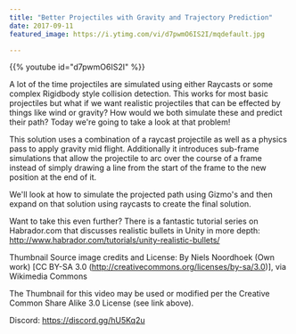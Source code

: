 ```yaml
---
title: "Better Projectiles with Gravity and Trajectory Prediction"
date: 2017-09-11
featured_image: https://i.ytimg.com/vi/d7pwmO6IS2I/mqdefault.jpg

---
```


{{% youtube id="d7pwmO6IS2I" %}}

A lot of  the time projectiles are simulated using either Raycasts or some complex Rigidbody style collision detection. This works for most basic projectiles but what if we want realistic projectiles that can be effected by things like wind or gravity? How would we both simulate these and predict their path? Today we're going to take a  look at that problem!

This solution uses a combination of a raycast projectile as well as a physics pass to apply gravity mid flight. Additionally it introduces sub-frame simulations that allow the projectile to arc over the course of a frame instead of simply drawing a line from the start of the frame to the new position at the end of it.

We'll look at how to simulate the projected path using Gizmo's and then expand on that solution using raycasts to create the final solution.

Want to take this even further? There is a fantastic tutorial series on Habrador.com that discusses realistic bullets in Unity in more depth: http://www.habrador.com/tutorials/unity-realistic-bullets/

Thumbnail Source image credits and License:
By Niels Noordhoek (Own work) [CC BY-SA 3.0 (http://creativecommons.org/licenses/by-sa/3.0)], via Wikimedia Commons

The Thumbnail for this video may be used or modified per the Creative Common Share Alike 3.0 License (see link above).

Discord: https://discord.gg/hU5Kq2u